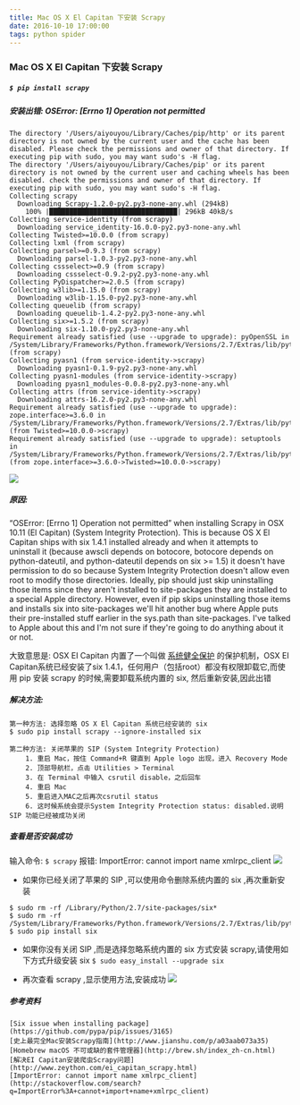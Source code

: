 ```yaml
---
title: Mac OS X El Capitan 下安装 Scrapy
date: 2016-10-10 17:00:00
tags: python spider
---
```


### Mac OS X El Capitan 下安装 Scrapy

##### `$ pip install scrapy`
##### 安装出错: OSError: [Errno 1] Operation not permitted
```
The directory '/Users/aiyouyou/Library/Caches/pip/http' or its parent directory is not owned by the current user and the cache has been disabled. Please check the permissions and owner of that directory. If executing pip with sudo, you may want sudo's -H flag.
The directory '/Users/aiyouyou/Library/Caches/pip' or its parent directory is not owned by the current user and caching wheels has been disabled. check the permissions and owner of that directory. If executing pip with sudo, you may want sudo's -H flag.
Collecting scrapy
  Downloading Scrapy-1.2.0-py2.py3-none-any.whl (294kB)
    100% |████████████████████████████████| 296kB 40kB/s 
Collecting service-identity (from scrapy)
  Downloading service_identity-16.0.0-py2.py3-none-any.whl
Collecting Twisted>=10.0.0 (from scrapy)
Collecting lxml (from scrapy)
Collecting parsel>=0.9.3 (from scrapy)
  Downloading parsel-1.0.3-py2.py3-none-any.whl
Collecting cssselect>=0.9 (from scrapy)
  Downloading cssselect-0.9.2-py2.py3-none-any.whl
Collecting PyDispatcher>=2.0.5 (from scrapy)
Collecting w3lib>=1.15.0 (from scrapy)
  Downloading w3lib-1.15.0-py2.py3-none-any.whl
Collecting queuelib (from scrapy)
  Downloading queuelib-1.4.2-py2.py3-none-any.whl
Collecting six>=1.5.2 (from scrapy)
  Downloading six-1.10.0-py2.py3-none-any.whl
Requirement already satisfied (use --upgrade to upgrade): pyOpenSSL in /System/Library/Frameworks/Python.framework/Versions/2.7/Extras/lib/python (from scrapy)
Collecting pyasn1 (from service-identity->scrapy)
  Downloading pyasn1-0.1.9-py2.py3-none-any.whl
Collecting pyasn1-modules (from service-identity->scrapy)
  Downloading pyasn1_modules-0.0.8-py2.py3-none-any.whl
Collecting attrs (from service-identity->scrapy)
  Downloading attrs-16.2.0-py2.py3-none-any.whl
Requirement already satisfied (use --upgrade to upgrade): zope.interface>=3.6.0 in /System/Library/Frameworks/Python.framework/Versions/2.7/Extras/lib/python (from Twisted>=10.0.0->scrapy)
Requirement already satisfied (use --upgrade to upgrade): setuptools in /System/Library/Frameworks/Python.framework/Versions/2.7/Extras/lib/python (from zope.interface>=3.6.0->Twisted>=10.0.0->scrapy)

```

![](http://obr2ozlb6.bkt.clouddn.com/14760941648778.jpg)
    
##### 原因: 
 “OSError: [Errno 1] Operation not permitted” when installing Scrapy in OSX 10.11 (El Capitan) (System Integrity Protection).
  This is because OS X El Capitan ships with six 1.4.1 installed already and when it attempts to uninstall it (because awscli depends on botocore, botocore depends on python-dateutil, and python-dateutil depends on six >= 1.5) it doesn't have permission to do so because System Integrity Protection doesn't allow even root to modify those directories.
  Ideally, pip should just skip uninstalling those items since they aren't installed to site-packages they are installed to a special Apple directory. However, even if pip skips uninstalling those items and installs six into site-packages we'll hit another bug where Apple puts their pre-installed stuff earlier in the sys.path than site-packages. I've talked to Apple about this and I'm not sure if they're going to do anything about it or not.

大致意思是: OSX EI Capitan 内置了一个叫做 [系统健全保护](https://support.apple.com/en-us/HT204899) 的保护机制，OSX EI Capitan系统已经安装了six 1.4.1，任何用户（包括root）都没有权限卸载它,而使用 pip 安装 scrapy 的时候,需要卸载系统内置的 six, 然后重新安装,因此出错

    
##### 解决方法:
    第一种方法: 选择忽略 OS X El Capitan 系统已经安装的 six          
    $ sudo pip install scrapy --ignore-installed six
    
    第二种方法: 关闭苹果的 SIP (System Integrity Protection)
        1. 重启 Mac，按住 Command+R 键直到 Apple logo 出现，进入 Recovery Mode
        2. 顶部导航栏，点击 Utilities > Terminal
        3. 在 Terminal 中输入 csrutil disable，之后回车
        4. 重启 Mac
        5. 重启进入MAC之后再次csrutil status 
        6. 这时候系统会提示System Integrity Protection status: disabled.说明 SIP 功能已经被成功关闭




##### 查看是否安装成功
输入命令: ` $ scrapy ` 报错: ImportError: cannot import name xmlrpc_client
![](http://obr2ozlb6.bkt.clouddn.com/14761484635545.jpg)    

* 如果你已经关闭了苹果的 SIP ,可以使用命令删除系统内置的 six ,再次重新安装
```
$ sudo rm -rf /Library/Python/2.7/site-packages/six*
$ sudo rm -rf /System/Library/Frameworks/Python.framework/Versions/2.7/Extras/lib/python/six*
$ sudo pip install six
```

* 如果你没有关闭 SIP ,而是选择忽略系统内置的 six 方式安装 scrapy,请使用如下方式升级安装 six
`$ sudo easy_install --upgrade six`

* 再次查看 scrapy ,显示使用方法,安装成功
![](http://obr2ozlb6.bkt.clouddn.com/14761484288737.jpg)

 ##### 参考资料
    [Six issue when installing package](https://github.com/pypa/pip/issues/3165)
    [史上最完全Mac安装Scrapy指南](http://www.jianshu.com/p/a03aab073a35)
    [Homebrew macOS 不可或缺的套件管理器](http://brew.sh/index_zh-cn.html)
    [解决EI Capitan安装爬虫Scrapy问题](http://www.zeython.com/ei_capitan_scrapy.html)
    [ImportError: cannot import name xmlrpc_client](http://stackoverflow.com/search?q=ImportError%3A+cannot+import+name+xmlrpc_client)


